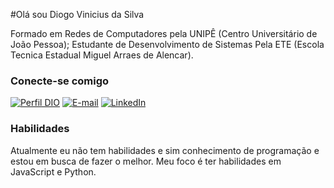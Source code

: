 #Olá sou Diogo Vinicius da Silva

  Formado em Redes de Computadores pela UNIPÊ (Centro Universitário de João Pessoa);
  Estudante de Desenvolvimento de Sistemas Pela ETE (Escola Tecnica Estadual Miguel Arraes de Alencar).

### Conecte-se comigo
[![Perfil DIO](https://img.shields.io/badge/-Meu%20Perfil%20na%20DIO-30A3DC?style=for-the-badge)](https://www.dio.me/users/diogoviniciusva1)
[![E-mail](https://img.shields.io/badge/-Email-000?style=for-the-badge&logo=microsoft-outlook&logoColor=E94D5F)](mailto:diogoprofissional23@gmail.com)
[![LinkedIn](https://img.shields.io/badge/-LinkedIn-000?style=for-the-badge&logo=linkedin&logoColor=30A3DC)](https://www.linkedin.com/in/diogosil/)

### Habilidades
Atualmente eu não tem habilidades e sim conhecimento de programação e estou em busca de fazer o melhor.
Meu foco é ter habilidades em JavaScript e Python.
